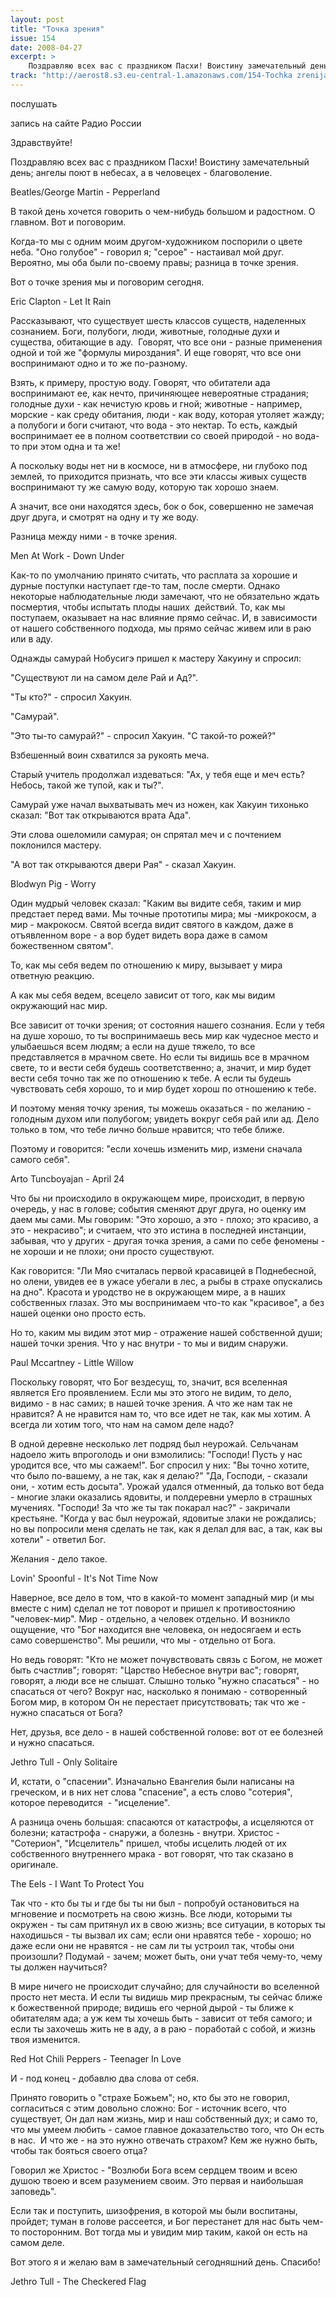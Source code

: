```yaml
---
layout: post
title: "Точка зрения"
issue: 154
date: 2008-04-27
excerpt: >
    Поздравляю всех вас с праздником Пасхи! Воистину замечательный день; ангелы поют в небесах, а в человецех - благоволение.
track: "http://aerost8.s3.eu-central-1.amazonaws.com/154-Tochka zrenija.mp3"
---
```


послушать

запись на сайте Радио России

Здравствуйте!

Поздравляю всех вас с праздником Пасхи! Воистину замечательный день; ангелы поют в небесах, а в человецех - благоволение.

Beatles/George Martin - Pepperland

В такой день хочется говорить о чем-нибудь большом и радостном. О главном. Вот и поговорим.

Когда-то мы с одним моим другом-художником поспорили о цвете неба. "Оно голубое" - говорил я; "серое" - настаивал мой друг. Вероятно, мы оба были по-своему правы; разница в точке зрения.

Вот о точке зрения мы и поговорим сегодня.

Eric Clapton - Let It Rain

Рассказывают, что существует шесть классов существ, наделенных сознанием. Боги, полубоги, люди, животные, голодные духи и существа, обитающие в аду.  Говорят, что все они - разные применения одной и той же "формулы мироздания". И еще говорят, что все они воспринимают одно и то же по-разному.

Взять, к примеру, простую воду. Говорят, что обитатели ада воспринимают ее, как нечто, причиняющее невероятные страдания; голодные духи - как нечистую кровь и гной; животные - например, морские - как среду обитания, люди - как воду, которая утоляет жажду; а полубоги и боги считают, что вода - это нектар. То есть, каждый воспринимает ее в полном соответствии со своей природой - но вода-то при этом одна и та же!

А поскольку воды нет ни в космосе, ни в атмосфере, ни глубоко под землей, то приходится признать, что все эти классы живых существ воспринимают ту же самую воду, которую так хорошо знаем.

А значит, все они находятся здесь, бок о бок, совершенно не замечая друг друга, и смотрят на одну и ту же воду.

Разница между ними - в точке зрения.

Men At Work - Down Under

Как-то по умолчанию принято считать, что расплата за хорошие и дурные поступки наступает где-то там, после смерти. Однако некоторые наблюдательные люди замечают, что не обязательно ждать посмертия, чтобы испытать плоды наших  действий. То, как мы поступаем, оказывает на нас влияние прямо сейчас. И, в зависимости от нашего собственного подхода, мы прямо сейчас живем или в раю или в аду.

Однажды самурай Нобусигэ пришел к мастеру Хакуину и спросил:

"Существуют ли на самом деле Рай и Ад?".

"Ты кто?" - спросил Хакуин.

"Самурай".

"Это ты-то самурай?" - спросил Хакуин. "С такой-то рожей?"

Взбешенный воин схватился за рукоять меча.

Старый учитель продолжал издеваться: "Ах, у тебя еще и меч есть? Небось, такой же тупой, как и ты?".

Самурай уже начал выхватывать меч из ножен, как Хакуин тихонько сказал: "Вот так открываются врата Ада".

Эти слова ошеломили самурая; он спрятал меч и с почтением поклонился мастеру.

"А вот так открываются двери Рая" - сказал Хакуин.

Blodwyn Pig - Worry

Один мудрый человек сказал: "Каким вы видите себя, таким и мир предстает перед вами. Мы точные прототипы мира; мы -микрокосм, а мир - макрокосм. Святой всегда видит святого в каждом, даже в отъявленном воре - а вор будет видеть вора даже в самом божественном святом".

То, как мы себя ведем по отношению к миру, вызывает у мира ответную реакцию.

А как мы себя ведем, всецело зависит от того, как мы видим окружающий нас мир.

Все зависит от точки зрения; от состояния нашего сознания. Если у тебя на душе хорошо, то ты воспринимаешь весь мир как чудесное место и улыбаешься всем людям; а если на душе тяжело, то все представляется в мрачном свете. Но если ты видишь все в мрачном свете, то и вести себя будешь соответственно; а, значит, и мир будет вести себя точно так же по отношению к тебе. А если ты будешь чувствовать себя хорошо, то и мир будет хорош по отношению к тебе.

И поэтому меняя точку зрения, ты можешь оказаться - по желанию - голодным духом или полубогом; увидеть вокруг себя рай или ад. Дело только в том, что тебе лично больше нравится; что тебе ближе.

Поэтому и говорится: "если хочешь изменить мир, измени сначала самого себя".

Arto Tuncboyajan - April 24

Что бы ни происходило в окружающем мире, происходит, в первую очередь, у нас в голове; события сменяют друг друга, но оценку им даем мы сами. Мы говорим: "Это хорошо, а это - плохо; это красиво, а это - некрасиво"; и считаем, что это истина в последней инстанции, забывая, что у других - другая точка зрения, а сами по себе феномены - не хороши и не плохи; они просто существуют.

Как говорится: "Ли Мяо считалась первой красавицей в Поднебесной, но олени, увидев ее в ужасе убегали в лес, а рыбы в страхе опускались на дно". Красота и уродство не в окружающем мире, а в наших собственных глазах. Это мы воспринимаем что-то как "красивое", а без нашей оценки оно просто есть.

Но то, каким мы видим этот мир - отражение нашей собственной души; нашей точки зрения. Что у нас внутри - то мы и видим снаружи.

Paul Mccartney - Little Willow

Поскольку говорят, что Бог вездесущ, то, значит, вся вселенная является Его проявлением. Если мы это этого не видим, то дело, видимо - в нас самих; в нашей точке зрения. А что же нам так не нравится? А не нравится нам то, что все идет не так, как мы хотим. А всегда ли хотим того, что нам на самом деле надо?

В одной деревне несколько лет подряд был неурожай. Сельчанам надоело жить впроголодь и они взмолились: "Господи! Пусть у нас уродится все, что мы сажаем!". Бог спросил у них: "Вы точно хотите, что было по-вашему, а не так, как я делаю?" "Да, Господи, - сказали они, - хотим есть досыта". Урожай удался отменный, да только вот беда - многие злаки оказались ядовиты, и полдеревни умерло в страшных мучениях. "Господи! За что же ты так покарал нас?" - закричали крестьяне. "Когда у вас был неурожай, ядовитые злаки не рождались; но вы попросили меня сделать не так, как я делал для вас, а так, как вы хотели" - ответил Бог.

Желания - дело такое.

Lovin' Spoonful - It's Not Time Now

Наверное, все дело в том, что в какой-то момент западный мир (и мы вместе с ним) сделал не тот поворот и пришел к противостоянию "человек-мир". Мир - отдельно, а человек отдельно. И возникло ощущение, что "Бог находится вне человека, он недосягаем и есть само совершенство". Мы решили, что мы - отдельно от Бога.

Но ведь говорят: "Кто не может почувствовать связь с Богом, не может быть счастлив"; говорят: "Царство Небесное внутри вас"; говорят, говорят, а люди все не слышат. Слышно только "нужно спасаться" - но спасаться от чего? Вокруг нас, насколько я понимаю - сотворенный Богом мир, в котором Он не перестает присутствовать; так что же - нужно спасаться от Бога?

Нет, друзья, все дело - в нашей собственной голове: вот от ее болезней и нужно спасаться.

Jethro Tull - Only Solitaire

И, кстати, о "спасении". Изначально Евангелия были написаны на греческом, и в них нет слова "спасение", а есть слово "сотерия", которое переводится  - "исцеление".

А разница очень большая: спасаются от катастрофы, а исцеляются от болезни; катастрофа - снаружи, а болезнь - внутри. Христос - "Сотерион", "Исцелитель" пришел, чтобы исцелить людей от их собственного внутреннего мрака - вот говорят, что так сказано в оригинале.

The Eels - I Want To Protect You

Так что - кто бы ты и где бы ты ни был - попробуй остановиться на мгновение и посмотреть на свою жизнь. Все люди, которыми ты окружен - ты сам притянул их в свою жизнь; все ситуации, в которых ты находишься - ты вызвал их сам; если они нравятся тебе - хорошо; но даже если они не нравятся - не сам ли ты устроил так, чтобы они произошли? Подумай - зачем; может быть, они учат тебя чему-то, чему ты должен научиться?

В мире ничего не происходит случайно; для случайности во вселенной просто нет места. И если ты видишь мир прекрасным, ты сейчас ближе к божественной природе; видишь его черной дырой - ты ближе к обитателям ада; а уж кем ты хочешь быть - зависит от тебя самого; и если ты захочешь жить не в аду, а в раю - поработай с собой, и жизнь твоя изменится.

Red Hot Chili Peppers - Teenager In Love

И - под конец - добавлю два слова от себя.

Принято говорить о "страхе Божьем"; но, кто бы это не говорил, согласиться с этим довольно сложно: Бог - источник всего, что существует, Он дал нам жизнь, мир и наш собственный дух; и само то, что мы умеем любить - самое главное доказательство того, что Он есть в нас.  И что же - на это нужно отвечать страхом? Кем же нужно быть, чтобы так бояться своего отца?

Говорил же Христос - "Возлюби Бога всем сердцем твоим и всею душою твоею и всем разумением своим. Это первая и наибольшая заповедь".

Если так и поступить, шизофрения, в которой мы были воспитаны, пройдет; туман в голове рассеется, и Бог перестанет для нас быть чем-то посторонним. Вот тогда мы и увидим мир таким, какой он есть на самом деле.

Вот этого я и желаю вам в замечательный сегодняшний день. Спасибо!

Jethro Tull - The Checkered Flag

